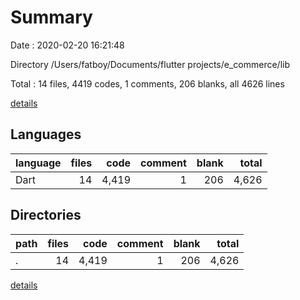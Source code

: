 # Summary

Date : 2020-02-20 16:21:48

Directory /Users/fatboy/Documents/flutter projects/e_commerce/lib

Total : 14 files,  4419 codes, 1 comments, 206 blanks, all 4626 lines

[details](details.md)

## Languages
| language | files | code | comment | blank | total |
| :--- | ---: | ---: | ---: | ---: | ---: |
| Dart | 14 | 4,419 | 1 | 206 | 4,626 |

## Directories
| path | files | code | comment | blank | total |
| :--- | ---: | ---: | ---: | ---: | ---: |
| . | 14 | 4,419 | 1 | 206 | 4,626 |

[details](details.md)